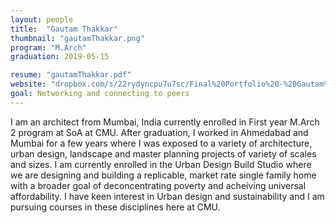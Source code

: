 ```yaml
---
layout: people
title:  "Gautam Thakkar"
thumbnail: "gautamThakkar.png"
program: "M.Arch"
graduation: 2019-05-15

resume: "gautamThakkar.pdf"
website: "dropbox.com/s/22rydyncpu7u7sc/Final%20Portfolio%20-%20Gautam%20Thakkar%20Low%20res.pdf?dl=0"
goal: Networking and connecting to peers
---
```


I am an architect from Mumbai, India currently enrolled in First year M.Arch 2 program at SoA at CMU. After graduation, I worked in Ahmedabad and Mumbai for a few years where I was exposed to a variety of architecture, urban design, landscape and master planning projects of variety of scales and sizes. I am currently enrolled in the Urban Design Build Studio where we are designing and building a replicable, market rate single family home with a broader goal of deconcentrating poverty and acheiving universal affordability. I have keen interest in Urban design and sustainability and I am pursuing courses in these disciplines here at CMU. 
